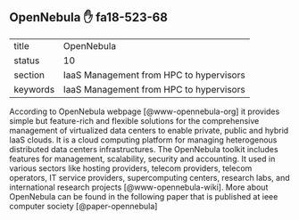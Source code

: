 ## OpenNebula :hand: fa18-523-68


|          |                                         |
| -------- | --------------------------------------- |
| title    | OpenNebula                              | 
| status   | 10                                      |
| section  | IaaS Management from HPC to hypervisors |
| keywords | IaaS Management from HPC to hypervisors |



According to OpenNebula webpage [@www-opennebula-org] it provides
simple but feature-rich and flexible solutions for the comprehensive
management of virtualized data centers to enable private, public and
hybrid laaS clouds. It is a cloud computing platform for managing
heterogenous distributed data centers infrastructures. The OpenNebula
toolkit includes features for management, scalability, security and
accounting. It used in various sectors like hosting providers, telecom
providers, telecom operators, IT service providers, supercomputing
centers, research labs, and international research
projects [@www-opennebula-wiki]. More about OpenNebula can be
found in the following paper that is published at ieee computer
society [@paper-opennebula]
     
